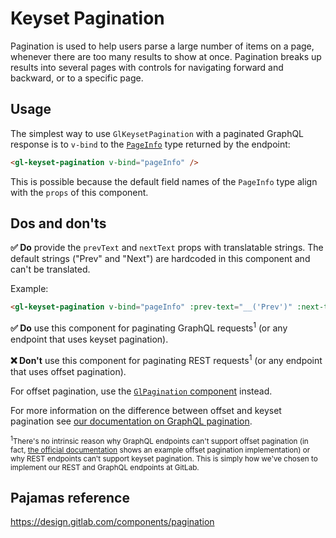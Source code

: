 # Keyset Pagination

Pagination is used to help users parse a large number of items on a page,
whenever there are too many results to show at once. Pagination breaks up
results into several pages with controls for navigating forward and backward, or
to a specific page.

## Usage

The simplest way to use `GlKeysetPagination` with a paginated GraphQL response
is to `v-bind` to the
[`PageInfo`](https://docs.gitlab.com/ee/api/graphql/reference/#pageinfo) type
returned by the endpoint:

```html
<gl-keyset-pagination v-bind="pageInfo" />
```

This is possible because the default field names of the `PageInfo` type align
with the `props` of this component.

## Dos and don'ts

**✅ Do** provide the `prevText` and `nextText` props with translatable strings.
The default strings ("Prev" and "Next") are hardcoded in this component and
can't be translated.

Example:

```html
<gl-keyset-pagination v-bind="pageInfo" :prev-text="__('Prev')" :next-text="__('Next')" />
```

**✅ Do** use this component for paginating GraphQL requests<sup>1</sup> (or any
endpoint that uses keyset pagination).

**❌ Don't** use this component for paginating REST requests<sup>1</sup> (or any
endpoint that uses offset pagination).

For offset pagination, use the [`GlPagination`
component](/?path=/story/base-pagination--default) instead.

For more information on the difference between offset and keyset pagination see
[our documentation on GraphQL
pagination](https://docs.gitlab.com/ee/development/graphql_guide/pagination.html).

<small><sup>1</sup>There's no intrinsic reason why GraphQL endpoints can't
support offset pagination (in fact, [the official
documentation](https://graphql.org/learn/pagination/#pagination-and-edges) shows
an example offset pagination implementation) or why REST endpoints can't support
keyset pagination. This is simply how we've chosen to implement our REST and
GraphQL endpoints at GitLab.</small>

## Pajamas reference

https://design.gitlab.com/components/pagination

